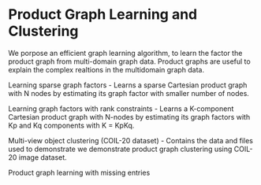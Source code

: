# Product Graph Learning and Clustering

We porpose an efficient graph learning algorithm, to learn the factor the product graph from multi-domain graph data.
Product graphs are useful to explain the complex realtions in the multidomain graph data.

Learning sparse graph factors - Learns a sparse Cartesian product graph with N nodes by estimating its graph factor with smaller number of nodes.

Learning graph factors with rank constraints - Learns a K-component Cartesian product graph with N-nodes by estimating its graph factors with Kp and Kq components with K = KpKq.

Multi-view object clustering (COIL-20 dataset) - Contains the data and files used to demonstrate we demonstrate product graph clustering using COIL-20 image dataset. 

Product graph learning with missing entries

